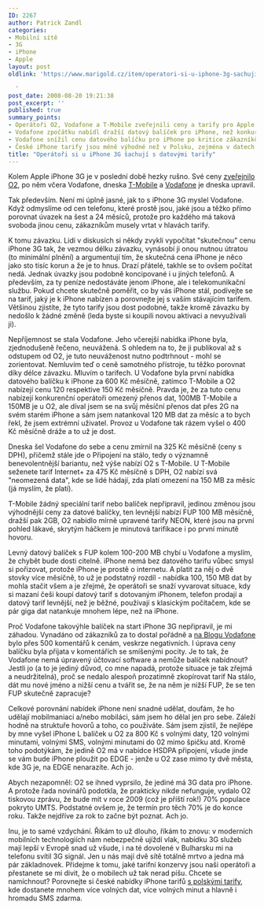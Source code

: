 ```yaml
---
ID: 2267
author: Patrick Zandl
categories:
- Mobilní sítě
- 3G
- iPhone
- Apple
layout: post
oldlink: 'https://www.marigold.cz/item/operatori-si-u-iphone-3g-sachuji-s-datovymi-tarify

  '
post_date: 2008-08-20 19:21:38
post_excerpt: ''
published: true
summary_points:
- Operátoři O2, Vodafone a T-Mobile zveřejnili ceny a tarify pro Apple iPhone 3G.
- Vodafone zpočátku nabídl dražší datový balíček pro iPhone, než konkurence.
- Vodafone snížil cenu datového balíčku pro iPhone po kritice zákazníků.
- České iPhone tarify jsou méně výhodné než v Polsku, zejména v datech.
title: "Operátoři si u iPhone 3G šachují s datovými tarify"
---
```


Kolem Apple iPhone 3G je v poslední době hezky rušno. Své ceny <a href="http://www.cz.o2.com/osobni/cz/telefony_a_zarizeni/iphone/prices.html">zveřejnilo O2</a>, po něm včera Vodafone, dneska <a href="http://t-mobile.cz/iphone">T-Mobile</a> a <a href="http://blog.vodafone.cz/?p=561">Vodafone</a> je dneska upravil.

Tak především. Není mi úplně jasné, jak to s iPhone 3G myslel Vodafone. Když odmyslíme od cen telefonu, které prostě jsou, jaké jsou a těžko přímo porovnat úvazek na šest a 24 měsíců, protože pro každého má taková svoboda jinou cenu, zákazníkům musely vrtat v hlavách tarify. 

K tomu závazku. Lidi v diskusích si někdy zvykli vypočítat "skutečnou" cenu iPhone 3G tak, že vezmou délku závazku, vynásobí ji onou nutnou útratou (to minimální plnění) a argumentují tím, že skutečná cena iPhone je něco jako sto tisíc korun a že je to hnus. Drazí přátelé, takhle se to ovšem počítat nedá. Jednak úvazky jsou podobně koncipované i u jiných telefonů. A především, za ty peníze nedostáváte jenom iPhone, ale i telekomunikační službu. Pokud chcete skutečně poměřit, co by vás iPhone stál, podívejte se na tarif, jaký je k iPhone nabízen a porovnejte jej s vaším stávajícím tarifem. Většinou zjistíte, že tyto tarify jsou dost podobné, takže kromě závazku by nedošlo k žádné změně (leda byste si koupili novou aktivaci a nevyužívali ji). 

Nepříjemnost se stala Vodafone. Jeho včerejší nabídka iPhone byla, zjednodušeně řečeno, neuvážená. S ohledem na to, že ji publikoval až s odstupem od O2, je tuto neuváženost nutno podtrhnout - mohl se zorientovat. Nemluvím teď o ceně samotného přístroje, tu těžko porovnat díky délce závazku. Mluvím o tarifech. U Vodafone byla první nabídka datového balíčku k iPhone za 600 Kč měsíčně, zatímco T-Mobile a O2 nabízejí cenu 120 respektive 150 Kč měsíčně. Pravda je, že za tuto cenu nabízejí konkurenční operátoři omezený přenos dat, 100MB T-Mobile a 150MB je u O2, ale díval jsem se na svůj měsíční přenos dat přes 2G na svém starém iPhone a sám jsem natankoval 120 MB dat za měsíc a to bych řekl, že jsem extrémní uživatel. Provoz u Vodafone tak rázem vyšel o 400 Kč měsíčně dráže a to už je dost. 

Dneska šel Vodafone do sebe a cenu zmírnil na 325 Kč měsíčně (ceny s DPH), přičemž stále jde o Připojení na stálo, tedy o významně benevolentnější bariantu, než výše nabízí O2 s T-Mobile. U T-Mobile seženete tarif Internet+ za 475 Kč měsíčně s DPH, O2 nabízí svá "neomezená data", kde se lidé hádají, zda platí omezení na 150 MB za měsíc (já myslím, že platí).

T-Mobile žádný speciální tarif nebo balíček nepřipravil, jedinou změnou jsou výhodnější ceny za datové balíčky, ten levnější nabízí FUP 100 MB měsíčně, dražší pak 2GB, O2 nabídlo mírně upravené tarify NEON, které jsou na první pohled lákavé, skrytým háčkem je minutová tarifikace i po první minutě hovoru. 

Levný datový balíček s FUP kolem 100-200 MB chybí u Vodafone a myslím, že chybět bude dosti citelně. iPhone nemá bez datového tarifu vůbec smysl si pořizovat, protože iPhone je prostě o internetu. A platit za něj o dvě stovky více měsíčně, to už je podstatný rozdíl - nabídka 100, 150 MB dat by mohla stačit všem a je zřejmé, že operátoři se snaží vyvarovat situace, kdy si mazaní češi koupí datový tarif s dotovaným iPhonem, telefon prodají a datový tarif levnější, než je běžné, používají s klasickým počítačem, kde se pár giga dat natankuje mnohem lépe, než na iPhone. 
  
Proč Vodafone takovýhle balíček na start iPhone 3G nepřipravil, je mi záhadou. Vynadáno od zákazníků za to dostal pořádně a <a href="http://blog.vodafone.cz/?p=559#comments">na Blogu Vodafone</a> bylo přes 500 komentářů k cenám, veskrze negativních.  I úprava ceny balíčku byla přijata v komentářích se smíšenými pocity. Je to tak, že Vodafone nemá úpravený účtovací software a nemůže balíček nabídnout? Jestli jo (a to je jediný důvod, co mne napadá, protože situace je tak zřejmá a neudržitelná), proč se nedalo alespoň prozatimně zkopírovat tarif Na stálo, dát mu nové jméno a nižší cenu a tvářit se, že na něm je nižší FUP, že se ten FUP skutečně zapracuje?   

Celkové porovnání nabídek iPhone není snadné udělat, doufám, že ho udělají mobilmaniaci a/nebo mobiláci, sám jsem ho dělal jen pro sebe. Záleží hodně na struktuře hovorů a toho, co používáte. Sám jsem zjistil, že nejlépe by mne vyšel iPhone L balíček u O2 za 800 Kč s volnými daty, 120 volnými minutami, volnými SMS, volnými minutami do 02 mimo špičku atd. Kromě toho podotýkám, že jedině O2 má v nabídce HSDPA připojení, všude jinde se vám bude iPhone ploužit po EDGE - jenže u O2 zase mimo ty dvě města, kde 3G je, na EDGE nenarazíte. Ach jo. 

Abych nezapomněl: O2 se ihned vyprsilo, že jediné má 3G data pro iPhone. A protože řada novinářů podotkla, že prakticky nikde nefunguje, vydalo O2 tiskovou zprávu, že bude mít v roce 2009 (což je příští rok!) 70% populace pokryto UMTS. Podstatné ovšem je, že termín pro těch 70% je do konce roku. Takže nejdříve za rok to začne být poznat. Ach jo. 

Inu, je to samé vzdychání. Říkám to už dlouho, říkám to znovu: v moderních mobilních technologiích nám nebezpečně ujíždí vlak, nabídku 3G služeb mají lepší v Evropě snad už všude, i na té dovolené v Bulharsku mi na telefonu svítil 3G signál. Jen u nás mají dvě sítě totálně mrtvo a jedna má pár základnovek. Přidejme k tomu, jaké tarifní konzervy jsou naši operátoři a přestanete se mi divit, že o mobilech už tak nerad píšu. Chcete se namíchnout? Porovnejte si české nabídky iPhone tarifů <a href="http://iphonemania.mobilmania.cz/Tarify-a-ceny-iPhone-3G-v-Polsku-Jak-blizko-budou-tem-ceskym">s polskými tarify</a>, kde dostanete mnohem více volných dat, více volných minut a hlavně i hromadu SMS zdarma.